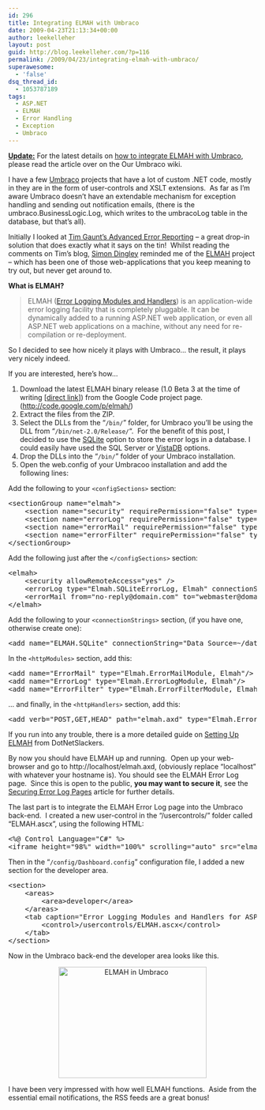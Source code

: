 ```yaml
---
id: 296
title: Integrating ELMAH with Umbraco
date: 2009-04-23T21:13:34+00:00
author: leekelleher
layout: post
guid: http://blog.leekelleher.com/?p=116
permalink: /2009/04/23/integrating-elmah-with-umbraco/
superawesome:
  - 'false'
dsq_thread_id:
  - 1053787189
tags:
  - ASP.NET
  - ELMAH
  - Error Handling
  - Exception
  - Umbraco
---
```

**<span style="text-decoration:underline;">Update:</span>** For the latest details on [how to integrate ELMAH with Umbraco](http://our.umbraco.org/wiki/how-tos/use-elmah-with-umbraco), please read the article over on the Our Umbraco wiki.

I have a few [Umbraco](http://umbraco.org/) projects that have a lot of custom .NET code, mostly in they are in the form of user-controls and XSLT extensions.  As far as I&#8217;m aware Umbraco doesn&#8217;t have an extendable mechanism for exception handling and sending out notification emails, (there is the umbraco.BusinessLogic.Log, which writes to the umbracoLog table in the database, but that&#8217;s all).

Initially I looked at [Tim Gaunt&#8217;s Advanced Error Reporting](http://blogs.thesitedoctor.co.uk/tim/2009/02/27/Advanced+Error+Reporting+In+Umbraco+DasBlog+And+Other+ASPNet+Sites.aspx) &#8211; a great drop-in solution that does exactly what it says on the tin!  Whilst reading the comments on Tim&#8217;s blog, [Simon Dingley](http://www.prolificnotion.co.uk/) reminded me of the [ELMAH](http://code.google.com/p/elmah/) project &#8211; which has been one of those web-applications that you keep meaning to try out, but never get around to.

**What is ELMAH?**

> ELMAH ([Error Logging Modules and Handlers](http://code.google.com/p/elmah/)) is an application-wide error logging facility that is completely pluggable. It can be dynamically added to a running ASP.NET web application, or even all ASP.NET web applications on a machine, without any need for re-compilation or re-deployment.

So I decided to see how nicely it plays with Umbraco&#8230; the result, it plays very nicely indeed.

If you are interested, here&#8217;s how&#8230;

  1. Download the latest ELMAH binary release (1.0 Beta 3 at the time of writing [[direct link](http://elmah.googlecode.com/files/ELMAH-1.0-BETA3-bin.zip)]) from the Google Code project page. (<http://code.google.com/p/elmah/>)
  2. Extract the files from the ZIP.
  3. Select the DLLs from the &#8220;`/bin/`&#8221; folder, for Umbraco you&#8217;ll be using the DLL from &#8220;`/bin/net-2.0/Release/`&#8220;.  For the benefit of this post, I decided to use the [SQLite](http://www.sqlite.org/) option to store the error logs in a database. I could easily have used the SQL Server or [VistaDB](http://www.vistadb.net/) options.
  4. Drop the DLLs into the &#8220;`/bin/`&#8221; folder of your Umbraco installation.
  5. Open the web.config of your Umbracoo installation and add the following lines:

Add the following to your `<configSections>` section:

<pre class="brush: xml; title: ; notranslate" title="">&lt;sectionGroup name="elmah"&gt;
	&lt;section name="security" requirePermission="false" type="Elmah.SecuritySectionHandler, Elmah"/&gt;
	&lt;section name="errorLog" requirePermission="false" type="Elmah.ErrorLogSectionHandler, Elmah"/&gt;
	&lt;section name="errorMail" requirePermission="false" type="Elmah.ErrorMailSectionHandler, Elmah"/&gt;
	&lt;section name="errorFilter" requirePermission="false" type="Elmah.ErrorFilterSectionHandler, Elmah"/&gt;
&lt;/sectionGroup&gt;</pre>

Add the following just after the `</configSections>` section:

<pre class="brush: xml; title: ; notranslate" title="">&lt;elmah&gt;
	&lt;security allowRemoteAccess="yes" /&gt;
	&lt;errorLog type="Elmah.SQLiteErrorLog, Elmah" connectionStringName="ELMAH.SQLite" /&gt;
	&lt;errorMail from="no-reply@domain.com" to="webmaster@domain.com" /&gt;
&lt;/elmah&gt;</pre>

Add the following to your `<connectionStrings>` section, (if you have one, otherwise create one):

<pre class="brush: xml; title: ; notranslate" title="">&lt;add name="ELMAH.SQLite" connectionString="Data Source=~/data/errors.s3db"/&gt;</pre>

In the `<httpModules>` section, add this:

<pre class="brush: xml; title: ; notranslate" title="">&lt;add name="ErrorMail" type="Elmah.ErrorMailModule, Elmah"/&gt;
&lt;add name="ErrorLog" type="Elmah.ErrorLogModule, Elmah"/&gt;
&lt;add name="ErrorFilter" type="Elmah.ErrorFilterModule, Elmah"/&gt;</pre>

&#8230; and finally, in the `<httpHandlers>` section, add this:

<pre class="brush: xml; title: ; notranslate" title="">&lt;add verb="POST,GET,HEAD" path="elmah.axd" type="Elmah.ErrorLogPageFactory, Elmah"/&gt;</pre>

If you run into any trouble, there is a more detailed guide on [Setting Up ELMAH](http://code.google.com/p/elmah/wiki/DotNetSlackersArticle#Setting_it_up) from DotNetSlackers.

By now you should have ELMAH up and running.  Open up your web-browser and go to http://localhost/elmah.axd, (obviously replace &#8220;localhost&#8221; with whatever your hostname is). You should see the ELMAH Error Log page.  Since this is open to the public, **you may want to secure it**, see the [Securing Error Log Pages](http://code.google.com/p/elmah/wiki/SecuringErrorLogPages) article for further details.

The last part is to integrate the ELMAH Error Log page into the Umbraco back-end.  I created a new user-control in the &#8220;/usercontrols/&#8221; folder called &#8220;ELMAH.ascx&#8221;, using the following HTML:

<pre class="brush: xml; title: ; notranslate" title="">&lt;%@ Control Language="C#" %&gt;
&lt;iframe height="98%" width="100%" scrolling="auto" src="elmah.axd" style="margin-top:5px;"&gt;&lt;/iframe&gt;</pre>

Then in the &#8220;`/config/Dashboard.config`&#8221; configuration file, I added a new section for the developer area.

<pre class="brush: xml; title: ; notranslate" title="">&lt;section&gt;
	&lt;areas&gt;
		&lt;area&gt;developer&lt;/area&gt;
	&lt;/areas&gt;
	&lt;tab caption="Error Logging Modules and Handlers for ASP.NET"&gt;
		&lt;control&gt;/usercontrols/ELMAH.ascx&lt;/control&gt;
	&lt;/tab&gt;
&lt;/section&gt;</pre>

Now in the Umbraco back-end the developer area looks like this.

<p style="text-align:center;">
  <a href="/wordpress/wp-content/uploads/2009/04/umbraco-development-2009-04-23-19-26-30.png"><img class="size-medium wp-image-118 aligncenter" title="ELMAH in Umbraco" src="/wordpress/wp-content/uploads/2009/04/umbraco-development-2009-04-23-19-26-30.png?w=300" alt="ELMAH in Umbraco" width="300" height="225" /></a>
</p>

I have been very impressed with how well ELMAH functions.  Aside from the essential email notifications, the RSS feeds are a great bonus!
